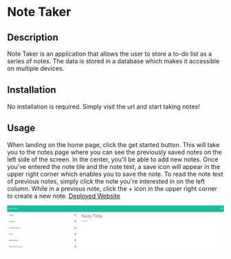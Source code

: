 # Note Taker

## Description
Note Taker is an application that allows the user to store a to-do list as a series of notes. The data is stored in a database which makes it accessible on multiple devices.

## Installation
No installation is required. Simply visit the url and start taking notes!

## Usage
When landing on the home page, click the get started button. This will take you to the notes page where you can see the previously saved notes on the left side of the screen. In the center, you'll be able to add new notes. Once you've entered the note tile and the note text, a save icon will appear in the upper right corner which enables you to save the note. To read the note text of previous notes, simply click the note you're interested in on the left column. While in a previous note, click the + icon in the upper right corner to create a new note.
[Deployed Website](https://intense-fortress-40157.herokuapp.com/)


![Screenshot](/screenshot.PNG)
